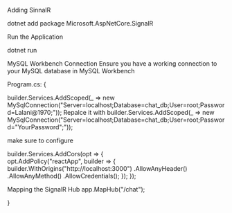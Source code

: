 Adding SinnalR

dotnet add package Microsoft.AspNetCore.SignalR

Run the Application

dotnet run

MySQL Workbench Connection
Ensure you have a working connection to your MySQL database in MySQL Workbench

Program.cs: {

builder.Services.AddScoped<MySqlConnection>(_ => new MySqlConnection("Server=localhost;Database=chat_db;User=root;Password=Lalani@1970;"));
Repalce it with 
builder.Services.AddScoped<MySqlConnection>(_ => new MySqlConnection("Server=localhost;Database=chat_db;User=root;Password="YourPassword";"));

make sure to configure

builder.Services.AddCors(opt =>
{   
    opt.AddPolicy("reactApp", builder =>
    {
        builder.WithOrigins("http://localhost:3000")
            .AllowAnyHeader()
            .AllowAnyMethod()
            .AllowCredentials();
    });
});


Mapping the SignalR Hub
app.MapHub<ChatHub>("/chat");

}
